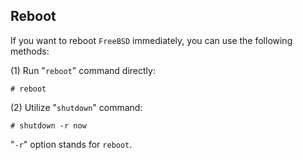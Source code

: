Reboot
----
If you want to reboot `FreeBSD` immediately, you can use the following methods:  

(1) Run "`reboot`" command directly:  

	# reboot
(2) Utilize "`shutdown`" command:  

	# shutdown -r now
"`-r`" option stands for `reboot`.
